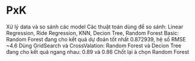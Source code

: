 # PxK
Xử lý data và so sánh các model
Các thuật toán dùng để so sánh: Linear Regression, Ride Regression, KNN, Decion Tree, Random Forest
Basic: Random Forest đang cho kết quả dự đoán tốt nhất 0.872939, hệ số RMSE ~4.6
Dùng GridSearch và CrossValation: Random Forest và Decion Tree đang cho kết quả ngang nhau: 0.89 và 0.86
Chốt lại à chọn Random Forest
